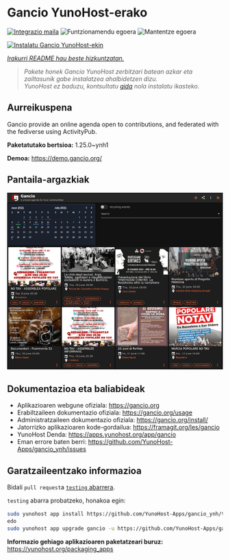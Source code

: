 <!--
Ohart ongi: README hau automatikoki sortu da <https://github.com/YunoHost/apps/tree/master/tools/readme_generator>ri esker
EZ editatu eskuz.
-->

# Gancio YunoHost-erako

[![Integrazio maila](https://apps.yunohost.org/badge/integration/gancio)](https://ci-apps.yunohost.org/ci/apps/gancio/)
![Funtzionamendu egoera](https://apps.yunohost.org/badge/state/gancio)
![Mantentze egoera](https://apps.yunohost.org/badge/maintained/gancio)

[![Instalatu Gancio YunoHost-ekin](https://install-app.yunohost.org/install-with-yunohost.svg)](https://install-app.yunohost.org/?app=gancio)

*[Irakurri README hau beste hizkuntzatan.](./ALL_README.md)*

> *Pakete honek Gancio YunoHost zerbitzari batean azkar eta zailtasunik gabe instalatzea ahalbidetzen dizu.*  
> *YunoHost ez baduzu, kontsultatu [gida](https://yunohost.org/install) nola instalatu ikasteko.*

## Aurreikuspena

Gancio provide an online agenda open to contributions, and federated with the fediverse using ActivityPub.


**Paketatutako bertsioa:** 1.25.0~ynh1

**Demoa:** <https://demo.gancio.org/>

## Pantaila-argazkiak

![Gancio(r)en pantaila-argazkia](./doc/screenshots/screenshot.png)

## Dokumentazioa eta baliabideak

- Aplikazioaren webgune ofiziala: <https://gancio.org>
- Erabiltzaileen dokumentazio ofiziala: <https://gancio.org/usage>
- Administratzaileen dokumentazio ofiziala: <https://gancio.org/install/>
- Jatorrizko aplikazioaren kode-gordailua: <https://framagit.org/les/gancio>
- YunoHost Denda: <https://apps.yunohost.org/app/gancio>
- Eman errore baten berri: <https://github.com/YunoHost-Apps/gancio_ynh/issues>

## Garatzaileentzako informazioa

Bidali `pull request`a [`testing` abarrera](https://github.com/YunoHost-Apps/gancio_ynh/tree/testing).

`testing` abarra probatzeko, honakoa egin:

```bash
sudo yunohost app install https://github.com/YunoHost-Apps/gancio_ynh/tree/testing --debug
edo
sudo yunohost app upgrade gancio -u https://github.com/YunoHost-Apps/gancio_ynh/tree/testing --debug
```

**Informazio gehiago aplikazioaren paketatzeari buruz:** <https://yunohost.org/packaging_apps>
